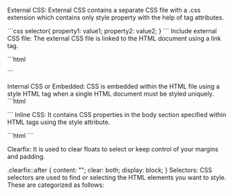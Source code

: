 External CSS: External CSS contains a separate CSS file with a .css extension which contains only style property with the help of tag attributes.

´´´css
selector{
property1: value1;
property2: value2;
}
´´´
Include external CSS file: The external CSS file is linked to the HTML document using a link tag.

´´´html
<link rel="stylesheet" type="text/css" href="/style.css" />
´´´

Internal CSS or Embedded: CSS is embedded within the HTML file using a style HTML tag when a single HTML document must be styled uniquely.
´´´html
<style type="text/css">
div { color: #444;}
</style>
´´´
Inline CSS: It contains CSS properties in the body section specified within HTML tags using the style attribute.

´´´html
<tag style="property: value"> </tag>
´´´

Clearfix: It is used to clear floats to select or keep control of your margins and padding.

.clearfix::after {
 content: "";
 clear: both;
 display: block; 
}
Selectors: CSS selectors are used to find or selecting the HTML elements you want to style. These are categorized as follows: